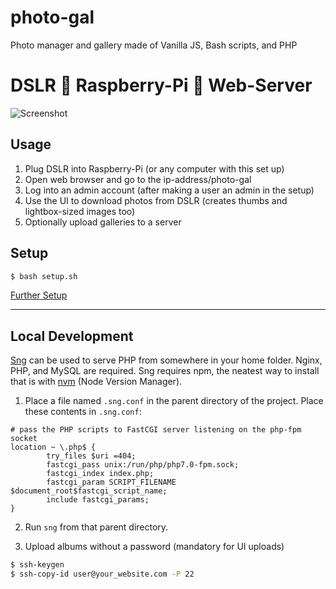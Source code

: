 # photo-gal
Photo manager and gallery made of Vanilla JS, Bash scripts, and PHP

# DSLR 🔌 Raspberry-Pi 📡 Web-Server
![Screenshot](https://github.com/zvakanaka/photo-gal/raw/img/photo-gal.png)  
## Usage
1. Plug DSLR into Raspberry-Pi (or any computer with this set up)
2. Open web browser and go to the ip-address/photo-gal
3. Log into an admin account (after making a user an admin in the setup)
4. Use the UI to download photos from DSLR (creates thumbs and lightbox-sized images too)
5. Optionally upload galleries to a server

## Setup
```sh
$ bash setup.sh
```  

[Further Setup](docs.md)

---
## Local Development
[Sng](https://www.npmjs.com/package/sng) can be used to serve PHP from somewhere in your home folder. Nginx, PHP,  and MySQL are required. Sng requires npm, the neatest way to install that is with [nvm](nvm.sh) (Node Version Manager).

1. Place a file named `.sng.conf` in the parent directory of the project. Place these contents in `.sng.conf`:  
```
# pass the PHP scripts to FastCGI server listening on the php-fpm socket
location ~ \.php$ {
        try_files $uri =404;
        fastcgi_pass unix:/run/php/php7.0-fpm.sock;
        fastcgi_index index.php;
        fastcgi_param SCRIPT_FILENAME $document_root$fastcgi_script_name;
        include fastcgi_params;
}
```

2. Run `sng` from that parent directory.

3. Upload albums without a password (mandatory for UI uploads)
```sh
$ ssh-keygen
$ ssh-copy-id user@your_website.com -P 22
```
